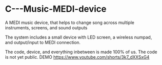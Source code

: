 # C---Music-MEDI-device
A MEDI music device, that helps to change song across multiple instruments, screens, and sound outputs

The system includes a small device with LED screen, a wireless numpad, and output/input to MEDI connection.

The code, device, and everything inbetween is made 100% of us.
The code is not yet public.
DEMO
https://www.youtube.com/shorts/3k7_dXXSxG4
